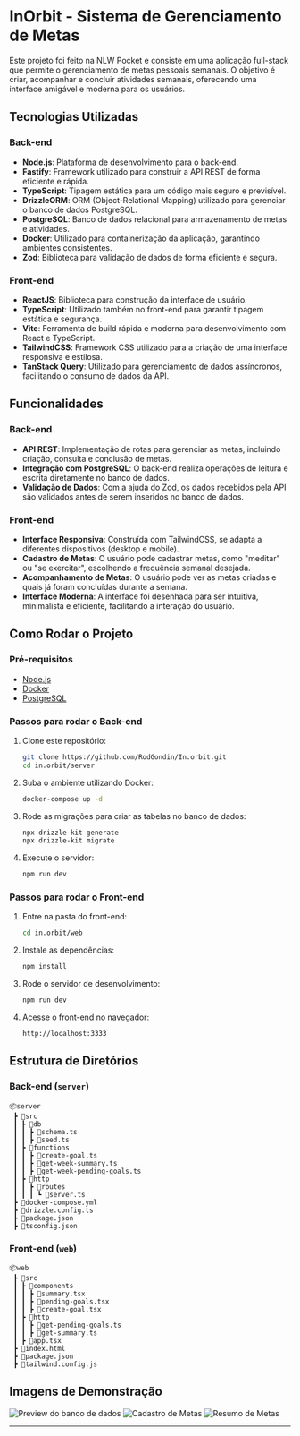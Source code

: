 # InOrbit - Sistema de Gerenciamento de Metas

Este projeto foi feito na NLW Pocket e consiste em uma aplicação full-stack que permite o gerenciamento de metas pessoais semanais. O objetivo é criar, acompanhar e concluir atividades semanais, oferecendo uma interface amigável e moderna para os usuários.

## Tecnologias Utilizadas

### Back-end

- **Node.js**: Plataforma de desenvolvimento para o back-end.
- **Fastify**: Framework utilizado para construir a API REST de forma eficiente e rápida.
- **TypeScript**: Tipagem estática para um código mais seguro e previsível.
- **DrizzleORM**: ORM (Object-Relational Mapping) utilizado para gerenciar o banco de dados PostgreSQL.
- **PostgreSQL**: Banco de dados relacional para armazenamento de metas e atividades.
- **Docker**: Utilizado para containerização da aplicação, garantindo ambientes consistentes.
- **Zod**: Biblioteca para validação de dados de forma eficiente e segura.

### Front-end

- **ReactJS**: Biblioteca para construção da interface de usuário.
- **TypeScript**: Utilizado também no front-end para garantir tipagem estática e segurança.
- **Vite**: Ferramenta de build rápida e moderna para desenvolvimento com React e TypeScript.
- **TailwindCSS**: Framework CSS utilizado para a criação de uma interface responsiva e estilosa.
- **TanStack Query**: Utilizado para gerenciamento de dados assíncronos, facilitando o consumo de dados da API.

## Funcionalidades

### Back-end

- **API REST**: Implementação de rotas para gerenciar as metas, incluindo criação, consulta e conclusão de metas.
- **Integração com PostgreSQL**: O back-end realiza operações de leitura e escrita diretamente no banco de dados.
- **Validação de Dados**: Com a ajuda do Zod, os dados recebidos pela API são validados antes de serem inseridos no banco de dados.

### Front-end

- **Interface Responsiva**: Construída com TailwindCSS, se adapta a diferentes dispositivos (desktop e mobile).
- **Cadastro de Metas**: O usuário pode cadastrar metas, como "meditar" ou "se exercitar", escolhendo a frequência semanal desejada.
- **Acompanhamento de Metas**: O usuário pode ver as metas criadas e quais já foram concluídas durante a semana.
- **Interface Moderna**: A interface foi desenhada para ser intuitiva, minimalista e eficiente, facilitando a interação do usuário.

## Como Rodar o Projeto

### Pré-requisitos

- [Node.js](https://nodejs.org/)
- [Docker](https://www.docker.com/)
- [PostgreSQL](https://www.postgresql.org/)

### Passos para rodar o Back-end

1. Clone este repositório:

   ```bash
   git clone https://github.com/RodGondin/In.orbit.git
   cd in.orbit/server
   ```

2. Suba o ambiente utilizando Docker:

   ```bash
   docker-compose up -d
   ```

3. Rode as migrações para criar as tabelas no banco de dados:

   ```bash
   npx drizzle-kit generate
   npx drizzle-kit migrate
   ```

4. Execute o servidor:
   ```bash
   npm run dev
   ```

### Passos para rodar o Front-end

1. Entre na pasta do front-end:

   ```bash
   cd in.orbit/web
   ```

2. Instale as dependências:

   ```bash
   npm install
   ```

3. Rode o servidor de desenvolvimento:

   ```bash
   npm run dev
   ```

4. Acesse o front-end no navegador:
   ```
   http://localhost:3333
   ```

## Estrutura de Diretórios

### Back-end (`server`)

```
📦server
 ┣ 📂src
 ┃ ┣ 📂db
 ┃ ┃ ┣ 📜schema.ts
 ┃ ┃ ┣ 📜seed.ts
 ┃ ┣ 📂functions
 ┃ ┃ ┣ 📜create-goal.ts
 ┃ ┃ ┣ 📜get-week-summary.ts
 ┃ ┃ ┣ 📜get-week-pending-goals.ts
 ┃ ┣ 📂http
 ┃ ┃ ┣ 📂routes
 ┃ ┃ ┃ ┗ 📜server.ts
 ┣ 📜docker-compose.yml
 ┣ 📜drizzle.config.ts
 ┣ 📜package.json
 ┣ 📜tsconfig.json
```

### Front-end (`web`)

```
📦web
 ┣ 📂src
 ┃ ┣ 📂components
 ┃ ┃ ┣ 📜summary.tsx
 ┃ ┃ ┣ 📜pending-goals.tsx
 ┃ ┃ ┣ 📜create-goal.tsx
 ┃ ┣ 📂http
 ┃ ┃ ┣ 📜get-pending-goals.ts
 ┃ ┃ ┣ 📜get-summary.ts
 ┃ ┣ 📜app.tsx
 ┣ 📜index.html
 ┣ 📜package.json
 ┣ 📜tailwind.config.js
```

## Imagens de Demonstração

![Preview do banco de dados](./path/to/preview_db.png)
![Cadastro de Metas](./path/to/preview_1.png)
![Resumo de Metas](./path/to/preview_2.png)

---
